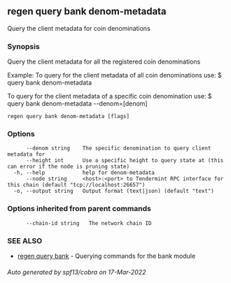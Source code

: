 ## regen query bank denom-metadata

Query the client metadata for coin denominations

### Synopsis

Query the client metadata for all the registered coin denominations

Example:
  To query for the client metadata of all coin denominations use:
  $ <appd> query bank denom-metadata

To query for the client metadata of a specific coin denomination use:
  $ <appd> query bank denom-metadata --denom=[denom]

```
regen query bank denom-metadata [flags]
```

### Options

```
      --denom string    The specific denomination to query client metadata for
      --height int      Use a specific height to query state at (this can error if the node is pruning state)
  -h, --help            help for denom-metadata
      --node string     <host>:<port> to Tendermint RPC interface for this chain (default "tcp://localhost:26657")
  -o, --output string   Output format (text|json) (default "text")
```

### Options inherited from parent commands

```
      --chain-id string   The network chain ID
```

### SEE ALSO

* [regen query bank](regen_query_bank.md)	 - Querying commands for the bank module

###### Auto generated by spf13/cobra on 17-Mar-2022
